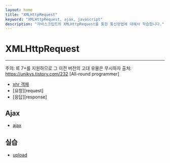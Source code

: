 ```yaml
---
layout: home
title: "XMLHttpRequest"
keyword: "XMLHttpRequest, ajax, javascript"
description: "자바스크립트의 XMLHttpRequest를 통한 통신방법에 대해서 학습합니다."
---
```


# XMLHttpRequest
---
주의: IE 7+를 지원하므로 그 이전 버전의 고대 유물은 무시하자
출처: https://unikys.tistory.com/232 [All-round programmer]



* [xhr 객체](XMLHttpRequest)
* [요청][request]
* [응답][response]

## Ajax
* [ajax](ajax)


## 실습
* [upload](upload)

